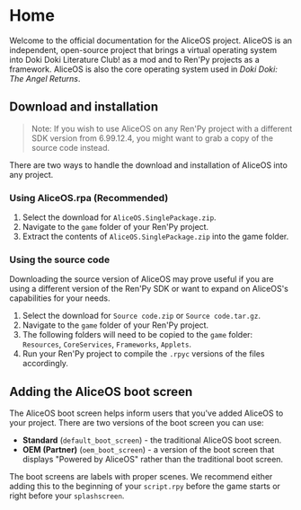 <!--![AliceOS Logo](https://dokidokialice.marquiskurt.net/assets/img/aliceos_logo.png)-->

# Home
Welcome to the official documentation for the AliceOS project. AliceOS is an independent, open-source project that brings a virtual operating system into Doki Doki Literature Club! as a mod and to Ren'Py projects as a framework. AliceOS is also the core operating system used in _Doki Doki: The Angel Returns_.

## Download and installation
> Note: If you wish to use AliceOS on any Ren'Py project with a different SDK version from 6.99.12.4, you might want to grab a copy of the source code instead.

There are two ways to handle the download and installation of AliceOS into any project.

### Using AliceOS.rpa (Recommended)
1. Select the download for `AliceOS.SinglePackage.zip`.
2. Navigate to the `game` folder of your Ren'Py project.
3. Extract the contents of `AliceOS.SinglePackage.zip` into the game folder.

### Using the source code
Downloading the source version of AliceOS may prove useful if you are using a different version of the Ren'Py SDK or want to expand on AliceOS's capabilities for your needs.

1. Select the download for `Source code.zip` or `Source code.tar.gz`.
2. Navigate to the `game` folder of your Ren'Py project.
3. The following folders will need to be copied to the `game` folder: `Resources`, `CoreServices`, `Frameworks`, `Applets`.
4. Run your Ren'Py project to compile the `.rpyc` versions of the files accordingly.

## Adding the AliceOS boot screen
The AliceOS boot screen helps inform users that you've added AliceOS to your project. There are two versions of the boot screen you can use:
* **Standard** (`default_boot_screen`) - the traditional AliceOS boot screen.
* **OEM (Partner)** (`oem_boot_screen`) - a version of the boot screen that displays "Powered by AliceOS" rather than the traditional boot screen.

The boot screens are labels with proper scenes. We recommend either adding this to the beginning of your `script.rpy` before the game starts or right before your `splashscreen`.